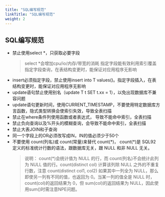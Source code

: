 ```yaml
---
title: "SQL编写规范"
linkTitle: "SQL编写规范"
weight: 2
---
```


## SQL编写规范

+ 禁止使用select *，只获取必要字段
  > select *会增加cpu/io/内存/带宽的消耗
  > 指定字段能有效利用索引覆盖
  > 指定字段查询，在表结构变更时，能保证对应用程序无影响
+ insert必须指定字段，禁止使用insert into T values()。指定字段插入，在表结构变更时，能保证对应用程序无影响
+ update语句禁止使用别名（update T t SET t.xx = 1），以免出现数据库不兼容问题
+ update语句更新时间，使用CURRENT_TIMESTAMP，不要使用特定数据库方言函数，隐式类型转换会使索引失效，导致全表扫描
+ 禁止在where条件列使用函数或者表达式， 导致不能命中索引，全表扫描
+ 禁止负向查询以及%开头的模糊查询，会导致不能命中索引，全表扫描
+ 禁止大表JOIN和子查询
+ 同一个字段上的OR必须改写成IN，IN的值必须少于50个
+ 不要使用 count(列名)或 count(常量)来替代 count(\*)， count(*)是 SQL92 定义的标准统计行数的语法，跟数据库无关，跟 NULL 和非 NULL 无关。
  > 说明： count(*)会统计值为 NULL 的行，而 count(列名)不会统计此列为 NULL 值的行。count(distinct col) 计算该列除 NULL 之外的不重复行数，注意 count(distinct col1, col2) 如果其中一列全为 NULL，那么即使另一列有不同的值，也返回为 0。当某一列的值全是 NULL 时， count(col)的返回结果为 0，但 sum(col)的返回结果为 NULL，因此使用sum()时需注意NPE问题。

